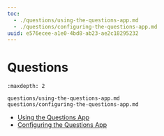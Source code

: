 ```yaml
---
toc:
  - ./questions/using-the-questions-app.md
  - ./questions/configuring-the-questions-app.md
uuid: e576ecee-a1e0-4bd8-ab23-ae2c18295232
---
```

# Questions

```{toctree}
:maxdepth: 2

questions/using-the-questions-app.md
questions/configuring-the-questions-app.md
```

* [Using the Questions App](./questions/using-the-questions-app.md)
* [Configuring the Questions App](./questions/configuring-the-questions-app.md)
